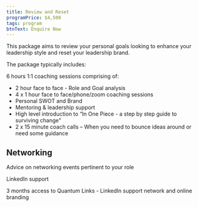 ```yaml
---
title: Review and Reset
programPrice: $4,500
tags: program
btnText: Enquire Now
---
```

This package aims to review your personal goals looking to enhance your leadership style and reset your leadership brand.  

The package typically includes:

6 hours  1:1 coaching sessions comprising of:

* 2 hour face to face - Role and Goal analysis
* 4 x 1 hour face to face/phone/zoom coaching sessions
* Personal SWOT and Brand
* Mentoring & leadership support
* High level introduction to “In One Piece - a step by step guide to surviving change"
* 2 x 15 minute coach calls – When you need to bounce ideas around or need some guidance

## Networking

Advice on networking events pertinent to your role

LinkedIn support

3 months access to Quantum Links - LinkedIn support network and online branding
